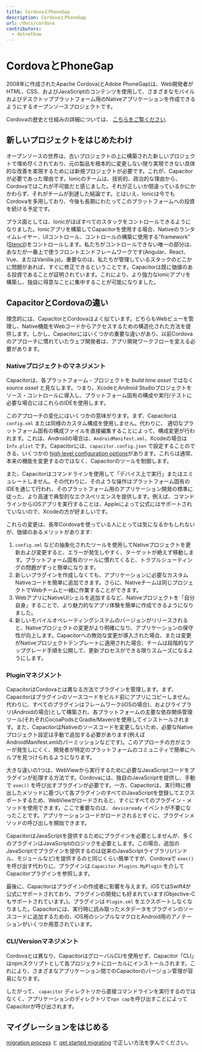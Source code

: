 ```yaml
---
title: CordovaとPhoneGap
description: CordovaとPhoneGap
url: /docs/cordova
contributors:
  - dotnetkow
---
```


# CordovaとPhoneGap

<p class="intro">2008年に作成されたApache Cordova(とAdobe PhoneGap)は、Web開発者がHTML、CSS、およびJavaScriptのコンテンツを使用して、さまざまなモバイルおよびデスクトッププラットフォーム用のNativeアプリケーションを作成できるようにするオープンソースプロジェクトです。</p>

<p class="intro">Cordovaの歴史と仕組みの詳細については、 <a href="https://ionicframework.com/resources/articles/what-is-apache-cordova" target="_blank">こちらをご覧ください</a>.</p>

## 新しいプロジェクトをはじめたわけ

オープンソースの世界は、古いプロジェクトの上に構築された新しいプロジェクトで埋め尽くされており、元の製品を根本的に変更しない限り実現できない具体的な改善を実現するためには新規プロジェクトが必要です。これが、Capacitorが必要であった理由です。Ionicのチームは、技術的、政治的な理由から、Cordovaではこれが不可能だと感じました。それが正しいか間違っているかにかかわらず、それがチームが到達した結論です。とはいえ、Ionicは今でもCordovaを多用しており、今後も長期にわたってこのプラットフォームへの投資を続ける予定です。

プラス面としては、Ionicがほぼすべてのスタックをコントロールできるようになりました。Ionicアプリを構築してCapacitorを使用する場合、Nativeのランタイムレイヤー、UIコントロール、コントロールの構築に使用する"framework"([Stencil](https://stenciljs.com/))をコントロールします。私たちがコントロールできない唯一の部分は、あなたが一番上で使うフロントエンドフレームワークです(Angular、React、Vue、またはVanilla.js)。重要なのは、私たちが管理しているスタックのどこかに問題があれば、すぐに修正できるということです。Capacitorは既に価値のある投資であることが証明されています。これにより、より強力なIonicアプリを構築し、独自に得意なことに集中することが可能になりました。

## CapacitorとCordovaの違い

理念的には、CapacitorとCordovaはよく似ています。どちらもWebビューを管理し、Native機能をWebコードからアクセスするための構造化された方法を提供します。しかし、Capacitorにはいくつかの重要な違いがあり、以前Cordovaのアプローチに慣れていたウェブ開発者は、アプリ開発ワークフローを変える必要があります。

### Nativeプロジェクトのマネジメント

Capacitorは、各プラットフォーム・プロジェクトを _build time asset_ ではなく _source asset_ と見なします。つまり、XcodeとAndroid Studioプロジェクトをソース・コントロールに導入し、プラットフォーム固有の構成や実行/テストに必要な場合にはこれらのIDEを使用します。

このアプローチの変化にはいくつかの意味がります。まず、Capacitorは `config.xml` または同様のカスタム構成を使用しません。代わりに、 適切なプラットフォーム固有の構成ファイルを直接編集することによって、構成変更が行われます。これは、Androidの場合は、`AndroidManifest.xml`、Xcodeの場合は `Info.plist` です。Capacitorには、`capacitor.config.json` で設定することのできる、いくつかの [high level configuration options](/docs/basics/configuring-your-app)があります。これらは通常、本来の機能を変更するのではなく、Capacitorのツールを制御します。

また、Capacitorはコマンドラインを使用して「デバイス上で実行」またはエミュレートしません。その代わりに、そのような操作はプラットフォーム固有のIDEを通じて行われ、そのプラットフォーム用のアプリケーション開発の標準に従った、より高速で典型的なエクスペリエンスを提供します。例えば、コマンドラインからiOSアプリを実行することは、Appleによって公式にはサポートされていないので、Xcodeの方が好ましいです。

これらの変更は、長年Cordovaを使っている人にとっては気になるかもしれないが、価値のあるメリットがあります:

 1. `config.xml` などの抽象化されたツールを使用してNativeプロジェクトを更新および変更すると、エラーが発生しやすく、ターゲットが絶えず移動します。プラットフォーム固有のツールに慣れてくると、トラブルシューティングの問題がずっと簡単になります。
 2. 新しいプラグインを作成しなくても、アプリケーションに必要なカスタムNativeコードを簡単に追加できます。さらに、Nativeチームは同じプロジェクトでWebチームと一緒に作業することができます。
 3. WebアプリにNativeUIシェルを追加するなど、Nativeプロジェクトを「自分自身」することで、より魅力的なアプリ体験を簡単に作成できるようになりました。
 4. 新しいモバイルオペレーティングシステムのバージョンがリリースされると、Nativeプロジェクトの変更がより明確になり、アプリケーションの保守性が向上します。Capacitorへの無効な変更が導入された場合、または変更がNativeプロジェクトテンプレートに適用された場合、チームは段階的なアップグレード手順を公開して、更新プロセスができる限りスムーズになるようにします。

### Pluginマネジメント

CapacitorはCordovaとは異なる方法でプラグインを管理します。まず、Capacitorはプラグインのソースコードをビルド前にアプリにコピーしません。代わりに、すべてのプラグインはフレームワーク(iOSの場合)、およびライブラリ(Androidの場合)として構築され、各プラットフォームの主要な依存関係管理ツール(それぞれCocoaPodsとGradle/Maven)を使用してインストールされます。また、CapacitorはNativeのソースコードを変更しないため、必要なNativeプロジェクト設定は手動で追加する必要があります(例えばAndroidManifest.xmlのパーミッションなどです)。このアプローチの方がエラーが発生しにくく、開発者が特定のプラットフォームのコミュニティで簡単にヘルプを見つけられるようになります。

大きな違いの1つは、WebViewから実行するために必要なJavaScriptコードをプラグインが処理する方法です。Cordovaには、独自のJavaScriptを提供し、手動で `exec()` を呼び出すプラグインが必要です。一方、Capacitorは、実行時に検出したメソッドに基づいて各プラグインのすべてのJavaScriptを登録してエクスポートするため、WebViewがロードされると、すぐにすべてのプラグイン・メソッドを使用できます。ここで重要なのは、 `deviceready` イベントが不要になったことです。アプリケーションコードがロードされるとすぐに、プラグインメソッドの呼び出しを開始できます。

CapacitorはJavaScriptを提供するためにプラグインを必要としませんが、多くのプラグインはJavaScriptのロジックを必要とします。この場合、追加のJavaScriptでプラグインを提供するのは従来のJavaScriptライブラリ(バンドル、モジュールなど)を提供するのと同じくらい簡単ですが、Cordovaで `exec()` を呼び出す代わりに、プラグインは `Capacitor.Plugins.MyPlugin` を介してCapacitorプラグインを参照します。

最後に、Capacitorはプラグインの作成者に影響を与えます。iOSではSwift4が公式にサポートされており、プラグインの開発にも好まれています(Objective-Cもサポートされています。)。プラグインは `Plugin.xml` をエクスポートしなくなりました。Capacitorには、実行時に読み取ったメタデータをプラグインのソースコードに追加するための、iOS用のシンプルなマクロとAndroid用のアノテーションがいくつか用意されています。

### CLI/Versionマネジメント

Cordovaとは異なり、CapacitorはグローバルCLIを使用せず、Capacitor「CLI」はnpmスクリプトとして各プロジェクトにローカルにインストールされます。これにより、さまざまなアプリケーション間でのCapacitorのバージョン管理が容易になります。

したがって、 `capacitor` ディレクトリから直接コマンドラインを実行するのではなくく、アプリケーションのディレクトリで`npx cap`を呼び出すことによってCapacitorが呼び出されます。

## マイグレーションをはじめる

[migration process](/docs/cordova/migration-strategy) と [get started migrating](/docs/cordova/migrating-from-cordova-to-capacitor) で正しい方法を学んでください。
